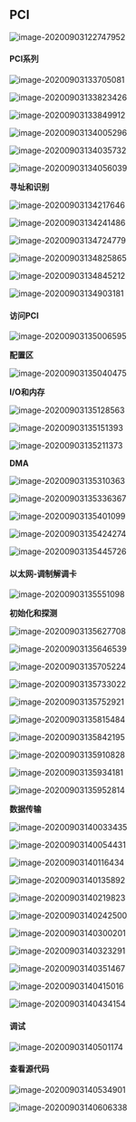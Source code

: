 ## PCI

![image-20200903122747952](PCI.assets/image-20200903122747952.png)



#### PCI系列

![image-20200903133705081](PCI.assets/image-20200903133705081.png)

![image-20200903133823426](PCI.assets/image-20200903133823426.png)

![image-20200903133849912](PCI.assets/image-20200903133849912.png)

![image-20200903134005296](PCI.assets/image-20200903134005296.png)

![image-20200903134035732](PCI.assets/image-20200903134035732.png)

![image-20200903134056039](PCI.assets/image-20200903134056039.png)

**寻址和识别**

![image-20200903134217646](PCI.assets/image-20200903134217646.png)

![image-20200903134241486](PCI.assets/image-20200903134241486.png)

![image-20200903134724779](PCI.assets/image-20200903134724779.png)

![image-20200903134825865](PCI.assets/image-20200903134825865.png)

![image-20200903134845212](PCI.assets/image-20200903134845212.png)

![image-20200903134903181](PCI.assets/image-20200903134903181.png)



#### 访问PCI

![image-20200903135006595](PCI.assets/image-20200903135006595.png)

**配置区**

![image-20200903135040475](PCI.assets/image-20200903135040475.png)

**I/O和内存**

![image-20200903135128563](PCI.assets/image-20200903135128563.png)

![image-20200903135151393](PCI.assets/image-20200903135151393.png)

![image-20200903135211373](PCI.assets/image-20200903135211373.png)



**DMA**

![image-20200903135310363](PCI.assets/image-20200903135310363.png)

![image-20200903135336367](PCI.assets/image-20200903135336367.png)

![image-20200903135401099](PCI.assets/image-20200903135401099.png)

![image-20200903135424274](PCI.assets/image-20200903135424274.png)

![image-20200903135445726](PCI.assets/image-20200903135445726.png)



#### 以太网-调制解调卡

![image-20200903135551098](PCI.assets/image-20200903135551098.png)

**初始化和探测**

![image-20200903135627708](PCI.assets/image-20200903135627708.png)

![image-20200903135646539](PCI.assets/image-20200903135646539.png)

![image-20200903135705224](PCI.assets/image-20200903135705224.png)

![image-20200903135733022](PCI.assets/image-20200903135733022.png)

![image-20200903135752921](PCI.assets/image-20200903135752921.png)

![image-20200903135815484](PCI.assets/image-20200903135815484.png)

![image-20200903135842195](PCI.assets/image-20200903135842195.png)

![image-20200903135910828](PCI.assets/image-20200903135910828.png)

![image-20200903135934181](PCI.assets/image-20200903135934181.png)

![image-20200903135952814](PCI.assets/image-20200903135952814.png)

**数据传输**

![image-20200903140033435](PCI.assets/image-20200903140033435.png)

![image-20200903140054431](PCI.assets/image-20200903140054431.png)

![image-20200903140116434](PCI.assets/image-20200903140116434.png)

![image-20200903140135892](PCI.assets/image-20200903140135892.png)

![image-20200903140219823](PCI.assets/image-20200903140219823.png)

![image-20200903140242500](PCI.assets/image-20200903140242500.png)

![image-20200903140300201](PCI.assets/image-20200903140300201.png)

![image-20200903140323291](PCI.assets/image-20200903140323291.png)

![image-20200903140351467](PCI.assets/image-20200903140351467.png)

![image-20200903140415016](PCI.assets/image-20200903140415016.png)

![image-20200903140434154](PCI.assets/image-20200903140434154.png)



#### 调试

![image-20200903140501174](PCI.assets/image-20200903140501174.png)



#### 查看源代码

![image-20200903140534901](PCI.assets/image-20200903140534901.png)

![image-20200903140606338](PCI.assets/image-20200903140606338.png)



